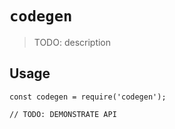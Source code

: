 # `codegen`

> TODO: description

## Usage

```
const codegen = require('codegen');

// TODO: DEMONSTRATE API
```
